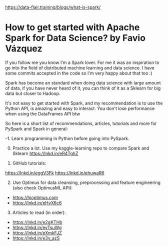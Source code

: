 https://data-flair.training/blogs/what-is-spark/

# How to get started with Apache Spark for Data Science? by Favio Vázquez

If you follow me you know I'm a Spark lover. For me it was an inspiration to go into the field of distributed machine learning and data science. I have some commits accepted in the code so I'm very happy about that too :)

Spark has become an standard when doing data science with large amount of data, if you have never heard of it, you can think of it as a Sklearn for big data but closer to Hadoop.

It's not easy to get started with Spark, and my recommendation is to use the Python API, is amazing and easy to interact. You don't lose performance when using the DataFrames API btw

So here is a short list of recommendations, articles, tutorials and more for PySpark and Spark in general:

-1. Learn programming in Python before going into PySpark.

0. Practice a lot. Use my kaggle-learning repo to compare Spark and Sklearn https://lnkd.in/eR4TghZ

1.  GitHub tutorials:

https://lnkd.in/eggV3Fk
https://lnkd.in/ehuwaR6

2. Use Optimus for data cleansing, preprocessing and feature engineering (also check OptimusML API):

- https://hioptimus.com
- https://lnkd.in/eHvX6c6

3. Articles to read (in order):
- https://lnkd.in/e2gKTHb
- https://lnkd.in/evTsuWg
- https://lnkd.in/eXmkFJZ
- https://lnkd.in/e3v_azS

